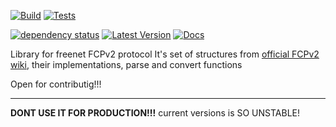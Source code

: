 [![Build](https://github.com/Horhik/rust-fcp/actions/workflows/build.yml/badge.svg)](https://github.com/Horhik/rust-fcp/actions/workflows/build.yml) [![Tests](https://github.com/Horhik/rust-fcp/actions/workflows/tests.yml/badge.svg?event=push)](https://github.com/Horhik/rust-fcp/actions/workflows/tests.yml)

[![dependency status](https://deps.rs/repo/github/horhik/rust-fcp/status.svg)](https://deps.rs/repo/github/rust-fcp/rust-fcp)
[![Latest Version](https://img.shields.io/crates/v/fcpv2.svg)](https://crates.io/crates/fcpv2)
[![Docs](https://docs.rs/fcpv2/badge.svg)](https://docs.rs/fcpv2)

Library for freenet FCPv2 protocol
It's set of structures from [official FCPv2 wiki](https://github.com/freenet/wiki/wiki/FCPv2), their implementations, parse and convert functions

Open for contributig!!!

----
**DONT USE IT FOR PRODUCTION!!!** current versions is SO UNSTABLE!

